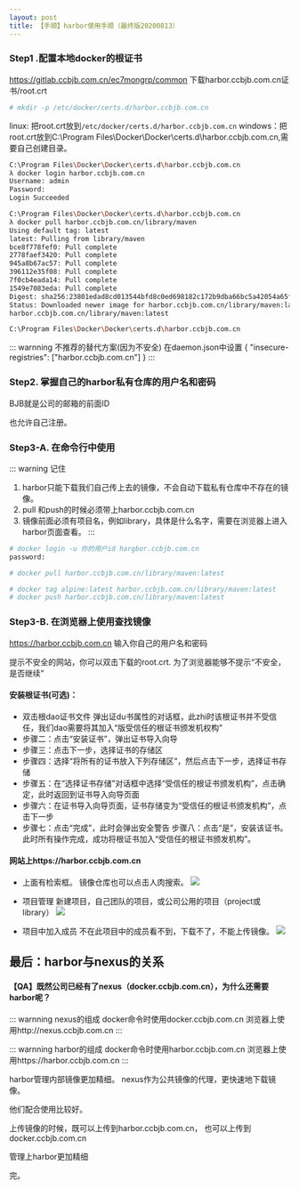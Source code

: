 ```yaml
---
layout: post
title: 【手顺】harbor使用手顺（最终版20200813）
---
```


### Step1 .配置本地docker的根证书
https://gitlab.ccbjb.com.cn/ec7mongrp/common
下载harbor.ccbjb.com.cn证书/root.crt
```bash
# mkdir -p /etc/docker/certs.d/harbor.ccbjb.com.cn
```
linux: 把root.crt放到`/etc/docker/certs.d/harbor.ccbjb.com.cn`
windows：把root.crt放到C:\Program Files\Docker\Docker\certs.d\harbor.ccbjb.com.cn,需要自己创建目录。

```bash
C:\Program Files\Docker\Docker\certs.d\harbor.ccbjb.com.cn
λ docker login harbor.ccbjb.com.cn
Username: admin
Password:
Login Succeeded

C:\Program Files\Docker\Docker\certs.d\harbor.ccbjb.com.cn
λ docker pull harbor.ccbjb.com.cn/library/maven
Using default tag: latest
latest: Pulling from library/maven
bce8f778fef0: Pull complete
2778faef3420: Pull complete
945a8b67ac57: Pull complete
396112e35f08: Pull complete
7f0cb4eada14: Pull complete
1549e7083eda: Pull complete
Digest: sha256:23801edad8cd013544bfd8c0ed698182c172b9dba66bc5a42054a65f5da9c6ca
Status: Downloaded newer image for harbor.ccbjb.com.cn/library/maven:latest
harbor.ccbjb.com.cn/library/maven:latest

C:\Program Files\Docker\Docker\certs.d\harbor.ccbjb.com.cn
```

::: warnning 不推荐的替代方案(因为不安全)
在daemon.json中设置
{
  "insecure-registries": ["harbor.ccbjb.com.cn"]
}
:::

### Step2. 掌握自己的harbor私有仓库的用户名和密码
BJB就是公司的邮箱的前面ID

也允许自己注册。

### Step3-A. 在命令行中使用

::: warning 记住
 1. harbor只能下载我们自己传上去的镜像，不会自动下载私有仓库中不存在的镜像。
 2. pull 和push的时候必须带上harbor.ccbjb.com.cn
 3. 镜像前面必须有项目名，例如library，具体是什么名字，需要在浏览器上进入harbor页面查看。
:::

```bash
# docker login -u 你的用户id hargbor.ccbjb.com.cn
password:

# docker pull harbor.ccbjb.com.cn/library/maven:latest

# docker tag alpine:latest harbor.ccbjb.com.cn/library/maven:latest
# docker push harbor.ccbjb.com.cn/library/maven:latest
```


### Step3-B. 在浏览器上使用查找镜像
https://harbor.ccbjb.com.cn
输入你自己的用户名和密码

提示不安全的网站，你可以双击下载的root.crt.
为了浏览器能够不提示“不安全，是否继续”

#### 安装根证书(可选)：
- 双击根dao证书文件 弹出证du书属性的对话框，此zhi时该根证书并不受信任，我们dao需要将其加入“版受信任的根证书颁发机权构”
- 步骤二：点击“安装证书”，弹出证书导入向导
- 步骤三：点击下一步，选择证书的存储区
- 步骤四：选择“将所有的证书放入下列存储区”，然后点击下一步，选择证书存储
- 步骤五：在“选择证书存储”对话框中选择“受信任的根证书颁发机构”，点击确定，此时返回到证书导入向导页面
- 步骤六：在证书导入向导页面，证书存储变为“受信任的根证书颁发机构”，点击下一步
- 步骤七：点击“完成”，此时会弹出安全警告 步骤八：点击“是”，安装该证书。此时所有操作完成，成功将根证书加入“受信任的根证书颁发机构”。

#### 网站上https://harbor.ccbjb.com.cn
- 上面有检索框。
镜像仓库也可以点击人肉搜索。
![](/docs/images/2020-08-13-11-24-47.png)

- 项目管理
  新建项目，自己团队的项目，或公司公用的项目（project或library）
![](/docs/images/2020-08-13-11-38-37.png)

- 项目中加入成员
  不在此项目中的成员看不到，下载不了，不能上传镜像。
  ![](/docs/images/2020-08-13-11-39-25.png)


## 最后：harbor与nexus的关系

#### 【QA】既然公司已经有了nexus（docker.ccbjb.com.cn），为什么还需要harbor呢？

::: warnning nexus的组成
docker命令时使用docker.ccbjb.com.cn
浏览器上使用http://nexus.ccbjb.com.cn
:::

::: warnning harbor的组成
docker命令时使用harbor.ccbjb.com.cn
浏览器上使用https://harbor.ccbjb.com.cn
:::

harbor管理内部镜像更加精细。
nexus作为公共镜像的代理，更快速地下载镜像。

他们配合使用比较好。

上传镜像的时候，既可以上传到harbor.ccbjb.com.cn，
也可以上传到docker.ccbjb.com.cn

管理上harbor更加精细

完。


